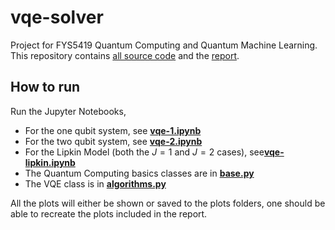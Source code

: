 # vqe-solver
Project for FYS5419 Quantum Computing and Quantum Machine Learning. 
This repository contains [all source code](https://github.com/moyasui/vqe-solver/tree/main/src) and the [report](https://github.com/moyasui/vqe-solver/blob/main/latex/vqe.pdf).

## How to run
Run the Jupyter Notebooks, 
- For the one qubit system, see [**vqe-1.ipynb**](https://github.com/moyasui/vqe-solver/blob/main/src/vqe-1.ipynb)
- For the two qubit system, see [**vqe-2.ipynb**](https://github.com/moyasui/vqe-solver/blob/main/src/vqe-2.ipynb)
- For the Lipkin Model (both the $J=1$ and $J=2$ cases), see[**vqe-lipkin.ipynb**](https://github.com/moyasui/vqe-solver/blob/main/src/vqe-lipkin.ipynb)
- The Quantum Computing basics classes are in [**base.py**](https://github.com/moyasui/vqe-solver/blob/main/src/base.py)
- The VQE class is in [**algorithms.py**](https://github.com/moyasui/vqe-solver/blob/main/src/algorithms.py)

All the plots will either be shown or saved to the plots folders, one should be able to recreate the plots included in the report. 


